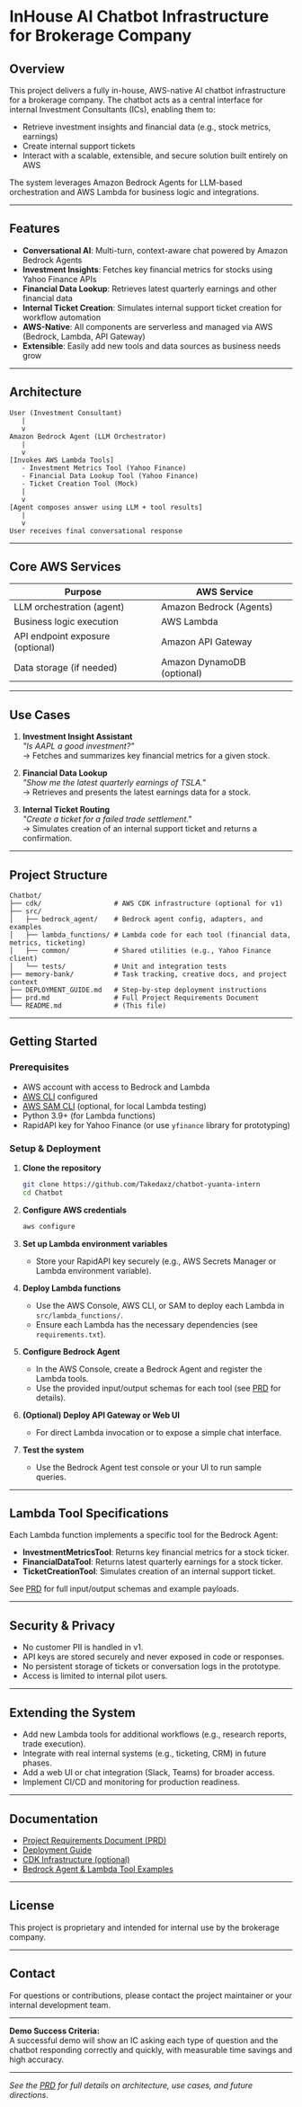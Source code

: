 # InHouse AI Chatbot Infrastructure for Brokerage Company

## Overview

This project delivers a fully in-house, AWS-native AI chatbot infrastructure for a brokerage company. The chatbot acts as a central interface for internal Investment Consultants (ICs), enabling them to:

- Retrieve investment insights and financial data (e.g., stock metrics, earnings)
- Create internal support tickets
- Interact with a scalable, extensible, and secure solution built entirely on AWS

The system leverages Amazon Bedrock Agents for LLM-based orchestration and AWS Lambda for business logic and integrations.

---

## Features

- **Conversational AI**: Multi-turn, context-aware chat powered by Amazon Bedrock Agents
- **Investment Insights**: Fetches key financial metrics for stocks using Yahoo Finance APIs
- **Financial Data Lookup**: Retrieves latest quarterly earnings and other financial data
- **Internal Ticket Creation**: Simulates internal support ticket creation for workflow automation
- **AWS-Native**: All components are serverless and managed via AWS (Bedrock, Lambda, API Gateway)
- **Extensible**: Easily add new tools and data sources as business needs grow

---

## Architecture

```
User (Investment Consultant)
   |
   v
Amazon Bedrock Agent (LLM Orchestrator)
   |
   v
[Invokes AWS Lambda Tools]
   - Investment Metrics Tool (Yahoo Finance)
   - Financial Data Lookup Tool (Yahoo Finance)
   - Ticket Creation Tool (Mock)
   |
   v
[Agent composes answer using LLM + tool results]
   |
   v
User receives final conversational response
```

---

## Core AWS Services

| Purpose                        | AWS Service                |
|---------------------------------|----------------------------|
| LLM orchestration (agent)      | Amazon Bedrock (Agents)    |
| Business logic execution       | AWS Lambda                 |
| API endpoint exposure (optional)| Amazon API Gateway         |
| Data storage (if needed)       | Amazon DynamoDB (optional) |

---

## Use Cases

1. **Investment Insight Assistant**  
   _"Is AAPL a good investment?"_  
   → Fetches and summarizes key financial metrics for a given stock.

2. **Financial Data Lookup**  
   _"Show me the latest quarterly earnings of TSLA."_  
   → Retrieves and presents the latest earnings data for a stock.

3. **Internal Ticket Routing**  
   _"Create a ticket for a failed trade settlement."_  
   → Simulates creation of an internal support ticket and returns a confirmation.

---

## Project Structure

```
Chatbot/
├── cdk/                  # AWS CDK infrastructure (optional for v1)
├── src/
│   ├── bedrock_agent/    # Bedrock agent config, adapters, and examples
│   ├── lambda_functions/ # Lambda code for each tool (financial data, metrics, ticketing)
│   ├── common/           # Shared utilities (e.g., Yahoo Finance client)
│   └── tests/            # Unit and integration tests
├── memory-bank/          # Task tracking, creative docs, and project context
├── DEPLOYMENT_GUIDE.md   # Step-by-step deployment instructions
├── prd.md                # Full Project Requirements Document
└── README.md             # (This file)
```

---

## Getting Started

### Prerequisites

- AWS account with access to Bedrock and Lambda
- [AWS CLI](https://docs.aws.amazon.com/cli/latest/userguide/getting-started-install.html) configured
- [AWS SAM CLI](https://docs.aws.amazon.com/serverless-application-model/latest/developerguide/install-sam-cli.html) (optional, for local Lambda testing)
- Python 3.9+ (for Lambda functions)
- RapidAPI key for Yahoo Finance (or use `yfinance` library for prototyping)

### Setup & Deployment

1. **Clone the repository**
   ```bash
   git clone https://github.com/Takedaxz/chatbot-yuanta-intern
   cd Chatbot
   ```

2. **Configure AWS credentials**
   ```bash
   aws configure
   ```

3. **Set up Lambda environment variables**
   - Store your RapidAPI key securely (e.g., AWS Secrets Manager or Lambda environment variable).

4. **Deploy Lambda functions**
   - Use the AWS Console, AWS CLI, or SAM to deploy each Lambda in `src/lambda_functions/`.
   - Ensure each Lambda has the necessary dependencies (see `requirements.txt`).

5. **Configure Bedrock Agent**
   - In the AWS Console, create a Bedrock Agent and register the Lambda tools.
   - Use the provided input/output schemas for each tool (see [PRD](prd.md) for details).

6. **(Optional) Deploy API Gateway or Web UI**
   - For direct Lambda invocation or to expose a simple chat interface.

7. **Test the system**
   - Use the Bedrock Agent test console or your UI to run sample queries.

---

## Lambda Tool Specifications

Each Lambda function implements a specific tool for the Bedrock Agent:

- **InvestmentMetricsTool**: Returns key financial metrics for a stock ticker.
- **FinancialDataTool**: Returns latest quarterly earnings for a stock ticker.
- **TicketCreationTool**: Simulates creation of an internal support ticket.

See [PRD](prd.md) for full input/output schemas and example payloads.

---

## Security & Privacy

- No customer PII is handled in v1.
- API keys are stored securely and never exposed in code or responses.
- No persistent storage of tickets or conversation logs in the prototype.
- Access is limited to internal pilot users.

---

## Extending the System

- Add new Lambda tools for additional workflows (e.g., research reports, trade execution).
- Integrate with real internal systems (e.g., ticketing, CRM) in future phases.
- Add a web UI or chat integration (Slack, Teams) for broader access.
- Implement CI/CD and monitoring for production readiness.

---

## Documentation

- [Project Requirements Document (PRD)](prd.md)
- [Deployment Guide](DEPLOYMENT_GUIDE.md)
- [CDK Infrastructure (optional)](cdk/README.md)
- [Bedrock Agent & Lambda Tool Examples](src/bedrock_agent/README.md)

---

## License

This project is proprietary and intended for internal use by the brokerage company.

---

## Contact

For questions or contributions, please contact the project maintainer or your internal development team.

---

**Demo Success Criteria:**  
A successful demo will show an IC asking each type of question and the chatbot responding correctly and quickly, with measurable time savings and high accuracy.

---

_See the [PRD](prd.md) for full details on architecture, use cases, and future directions._
